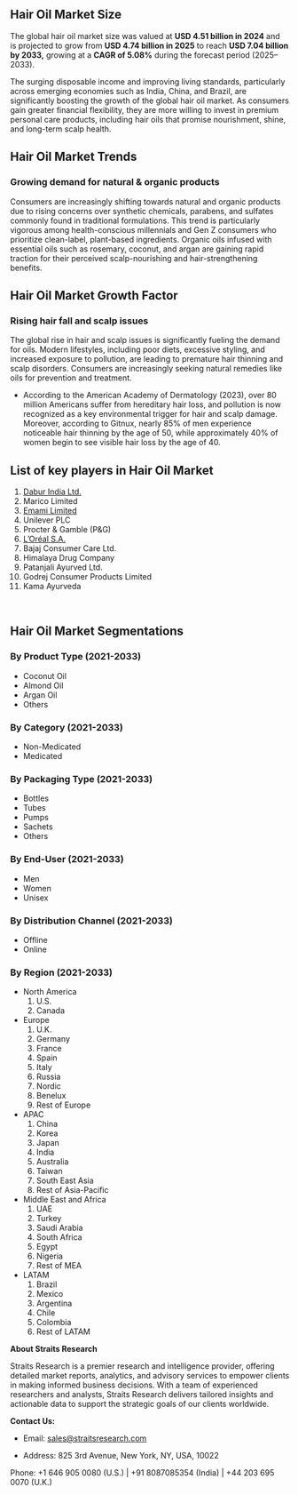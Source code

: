 <h2>Hair Oil Market Size</h2>
<p>The global hair oil market size was valued at&nbsp;<strong>USD 4.51 billion in 2024</strong>&nbsp;and is&nbsp;projected to grow from&nbsp;<strong>USD 4.74 billion in 2025</strong>&nbsp;to reach&nbsp;<strong>USD 7.04 billion by 2033,</strong>&nbsp;growing at a&nbsp;<strong>CAGR of 5.08%</strong>&nbsp;during the forecast period (2025&ndash;2033).</p>
<p>The surging disposable income and improving living standards, particularly across emerging economies such as India, China, and Brazil, are significantly boosting the growth of the global hair oil market. As consumers gain greater financial flexibility, they are more willing to invest in premium personal care products, including hair oils that promise nourishment, shine, and long-term scalp health.</p>
<h2>Hair Oil Market Trends</h2>
<h3>Growing demand for natural &amp; organic products</h3>
<p>Consumers are increasingly shifting towards natural and organic products due to rising concerns over synthetic chemicals, parabens, and sulfates commonly found in traditional formulations. This trend is particularly vigorous among health-conscious millennials and Gen Z consumers who prioritize clean-label, plant-based ingredients. Organic oils infused with essential oils such as rosemary, coconut, and argan are gaining rapid traction for their perceived scalp-nourishing and hair-strengthening benefits.</p>
<h2>Hair Oil Market&nbsp;Growth Factor</h2>
<h3>Rising hair fall and scalp issues</h3>
<p>The global rise in hair and scalp issues is significantly fueling the demand for oils. Modern lifestyles, including poor diets, excessive styling, and increased exposure to pollution, are leading to premature hair thinning and scalp disorders. Consumers are increasingly seeking natural remedies like oils for prevention and treatment.</p>
<ul>
<li>According to the American Academy of Dermatology (2023), over 80 million Americans suffer from hereditary hair loss, and pollution is now recognized as a key environmental trigger for hair and scalp damage. Moreover, according to Gitnux, nearly 85% of men experience noticeable hair thinning by the age of 50, while approximately 40% of women begin to see visible hair loss by the age of 40.</li>
</ul>
<div class="my-3">
<h2 class="text-left mb-3">List of key players in Hair Oil Market</h2>
<ol>
<li><a href="https://www.dabur.com/">Dabur India Ltd.</a></li>
<li>Marico Limited</li>
<li><a href="https://www.emamiltd.in/">Emami Limited</a></li>
<li>Unilever PLC</li>
<li>Procter &amp; Gamble (P&amp;G)</li>
<li><a href="https://www.lorealparis.co.in/hyaluron-pure/shampoo-200ml?utm_source=google&amp;utm_medium=cpc&amp;utm_campaign=&amp;utm_content=&amp;utm_term=oreal&amp;gad_source=1&amp;gad_campaignid=22192073172&amp;gbraid=0AAAAABfpR4dnHoFt2snEc6zMNHDGi0h1w&amp;gclid=Cj0KCQjwm93DBhD_ARIsADR_DjEEQq6bHUnLxRVbFoXhs-_dz7QklqE4eacQpSfjPF1-5R47E4A2zN4aAkFOEALw_wcB">L&rsquo;Or&eacute;al S.A.</a></li>
<li>Bajaj Consumer Care Ltd.</li>
<li>Himalaya Drug Company</li>
<li>Patanjali Ayurved Ltd.</li>
<li>Godrej Consumer Products Limited</li>
<li>Kama Ayurveda</li>
</ol>
</div>
<div class=" my-4">
<div class="col-md-8 offset-md-2">
<div id="keyplayeroverview" class=" mb-3 ">&nbsp;</div>
<div class=" mb-3 ">
<div class="mt-4">
<h2>Hair Oil Market Segmentations</h2>
<h3 class="font-18">By Product Type (2021-2033)</h3>
<ul>
<li>Coconut Oil</li>
<li>Almond Oil</li>
<li>Argan Oil</li>
<li>Others</li>
</ul>
<h3 class="font-18">By Category (2021-2033)</h3>
<ul>
<li>Non-Medicated</li>
<li>Medicated</li>
</ul>
<h3 class="font-18">By Packaging Type (2021-2033)</h3>
<ul>
<li>Bottles</li>
<li>Tubes</li>
<li>Pumps</li>
<li>Sachets</li>
<li>Others</li>
</ul>
<h3 class="font-18">By End-User (2021-2033)</h3>
<ul>
<li>Men</li>
<li>Women</li>
<li>Unisex</li>
</ul>
<h3 class="font-18">By Distribution Channel (2021-2033)</h3>
<ul>
<li>Offline</li>
<li>Online</li>
</ul>
<h3 class="font-18">By Region (2021-2033)</h3>
<ul>
<li>North America
<ol class="p-i-s">
<li class=" font-14">U.S.</li>
<li class=" font-14">Canada</li>
</ol>
</li>
<li>Europe
<ol class="p-i-s">
<li class=" font-14">U.K.</li>
<li class=" font-14">Germany</li>
<li class=" font-14">France</li>
<li class=" font-14">Spain</li>
<li class=" font-14">Italy</li>
<li class=" font-14">Russia</li>
<li class=" font-14">Nordic</li>
<li class=" font-14">Benelux</li>
<li class=" font-14">Rest of Europe</li>
</ol>
</li>
<li>APAC
<ol class="p-i-s">
<li class=" font-14">China</li>
<li class=" font-14">Korea</li>
<li class=" font-14">Japan</li>
<li class=" font-14">India</li>
<li class=" font-14">Australia</li>
<li class=" font-14">Taiwan</li>
<li class=" font-14">South East Asia</li>
<li class=" font-14">Rest of Asia-Pacific</li>
</ol>
</li>
<li>Middle East and Africa
<ol class="p-i-s">
<li class=" font-14">UAE</li>
<li class=" font-14">Turkey</li>
<li class=" font-14">Saudi Arabia</li>
<li class=" font-14">South Africa</li>
<li class=" font-14">Egypt</li>
<li class=" font-14">Nigeria</li>
<li class=" font-14">Rest of MEA</li>
</ol>
</li>
<li>LATAM
<ol class="p-i-s">
<li class=" font-14">Brazil</li>
<li class=" font-14">Mexico</li>
<li class=" font-14">Argentina</li>
<li class=" font-14">Chile</li>
<li class=" font-14">Colombia</li>
<li class=" font-14">Rest of LATAM</li>
</ol>
</li>
</ul>
<p class="zfr3Q CDt4Ke " dir="ltr"><strong><span class="C9DxTc ">About Straits Research</span></strong></p>
<p class="zfr3Q CDt4Ke " dir="ltr"><span class="C9DxTc ">Straits Research is a premier research and intelligence provider, offering detailed market reports, analytics, and advisory services to empower clients in making informed business decisions. With a team of experienced researchers and analysts, Straits Research delivers tailored insights and actionable data to support the strategic goals of our clients worldwide.</span></p>
<p class="zfr3Q CDt4Ke " dir="ltr"><strong><span class="C9DxTc ">Contact Us:</span></strong></p>
<ul class="n8H08c UVNKR ">
<li class="zfr3Q TYR86d eD0Rn " dir="ltr">
<p class="zfr3Q CDt4Ke " dir="ltr"><span class="C9DxTc ">Email:&nbsp;</span><a class="XqQF9c" href="https://alumni.myra.ac.in/read-blog/sales@straitsresearch.com" target="_blank"><span class="C9DxTc aw5Odc ">sales@straitsresearch.com</span></a></p>
</li>
<li class="zfr3Q TYR86d eD0Rn " dir="ltr">
<p class="zfr3Q CDt4Ke " dir="ltr"><span class="C9DxTc ">Address: 825 3rd Avenue, New York, NY, USA, 10022</span></p>
</li>
</ul>
<p class="zfr3Q CDt4Ke " dir="ltr"><span class="C9DxTc ">Phone: +1 646 905 0080 (U.S.) | +91 8087085354 (India) | +44 203 695 0070 (U.K.)</span></p>
</div>
</div>
</div>
</div>
